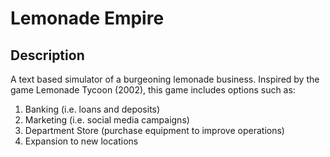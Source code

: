 # Lemonade Empire
## Description
A text based simulator of a burgeoning lemonade business. Inspired by the game Lemonade Tycoon (2002), this game includes options such as:

1. Banking (i.e. loans and deposits)
2. Marketing (i.e. social media campaigns)
3. Department Store (purchase equipment to improve operations)
4. Expansion to new locations
